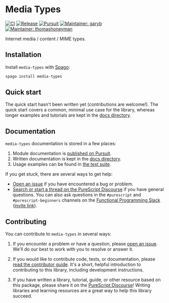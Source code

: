 # Media Types

[![CI](https://github.com/purescript-contrib/purescript-media-types/workflows/CI/badge.svg?branch=main)](https://github.com/purescript-contrib/purescript-media-types/actions?query=workflow%3ACI+branch%3Amain)
[![Release](https://img.shields.io/github/release/purescript-contrib/purescript-media-types.svg)](https://github.com/purescript-contrib/purescript-media-types/releases)
[![Pursuit](https://pursuit.purescript.org/packages/purescript-media-types/badge)](https://pursuit.purescript.org/packages/purescript-media-types)
[![Maintainer: garyb](https://img.shields.io/badge/maintainer-garyb-teal.svg)](https://github.com/garyb)
[![Maintainer: thomashoneyman](https://img.shields.io/badge/maintainer-thomashoneyman-teal.svg)](https://github.com/thomashoneyman)

Internet media / content / MIME types.

## Installation

Install `media-types` with [Spago](https://github.com/purescript/spago):

```sh
spago install media-types
```

## Quick start

The quick start hasn't been written yet (contributions are welcome!). The quick start covers a common, minimal use case for the library, whereas longer examples and tutorials are kept in the [docs directory](./docs).

## Documentation

`media-types` documentation is stored in a few places:

1. Module documentation is [published on Pursuit](https://pursuit.purescript.org/packages/purescript-media-types).
2. Written documentation is kept in the [docs directory](./docs).
3. Usage examples can be found in [the test suite](./test).

If you get stuck, there are several ways to get help:

- [Open an issue](https://github.com/purescript-contrib/purescript-media-types/issues) if you have encountered a bug or problem.
- [Search or start a thread on the PureScript Discourse](https://discourse.purescript.org) if you have general questions. You can also ask questions in the `#purescript` and `#purescript-beginners` channels on the [Functional Programming Slack](https://functionalprogramming.slack.com) ([invite link](https://fpchat-invite.herokuapp.com/)).

## Contributing

You can contribute to `media-types` in several ways:

1. If you encounter a problem or have a question, please [open an issue](https://github.com/purescript-contrib/purescript-media-types/issues). We'll do our best to work with you to resolve or answer it.

2. If you would like to contribute code, tests, or documentation, please [read the contributor guide](./CONTRIBUTING.md). It's a short, helpful introduction to contributing to this library, including development instructions.

3. If you have written a library, tutorial, guide, or other resource based on this package, please share it on the [PureScript Discourse](https://discourse.purescript.org)! Writing libraries and learning resources are a great way to help this library succeed.
